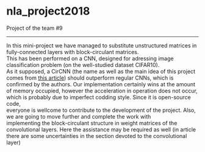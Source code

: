 # nla_project2018
Project of the team #9
***

In this mini-project we have managed to substitute unstructured matrices in fully-connected layers with block-circulant matrices.  
This has been performed on a CNN, designed for adressing image classification problem (on the well-studied dataset CIFAR10).  
As it supposed, a CirCNN (the name as well as the main idea of this project comes from [this article](https://arxiv.org/pdf/1708.08917.pdf))
should outperform regular CNNs, which is confirmed by the authors. Our implementation certainly wins at the amount of memory occupied,
however the acceleration in operation does not occur, which is probably due to imperfect codding style. Since it is open-source code,  
everyone is wellcome to сontribute to the development of the project. Also, we are going to move further and complete the work with  
implementing the block-circulant structure in weight matrices of the convolutional layers. Here the assistance may be required as well
(in article there are some uncertainties in the section devoted to the convolutional layer)
